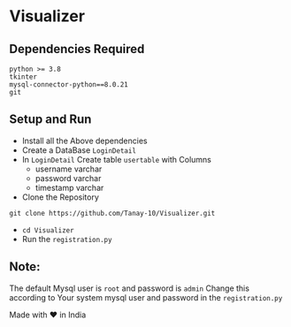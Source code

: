 # Visualizer
## Dependencies Required
```
python >= 3.8
tkinter
mysql-connector-python==8.0.21
git
```

## Setup and Run
- Install all the Above dependencies 
- Create a DataBase ``` LoginDetail ```
- In ``` LoginDetail ``` Create table ``` usertable ``` with Columns
    - username varchar
    - password varchar
    - timestamp varchar
- Clone the Repository
```
git clone https://github.com/Tanay-10/Visualizer.git
```
- ``` cd Visualizer ```
-  Run the ``` registration.py ```

## Note:
The default Mysql user is ``` root ``` and password is ``` admin ``` Change this according to Your system mysql user and password in the ``` registration.py ```

Made with ♥ in India